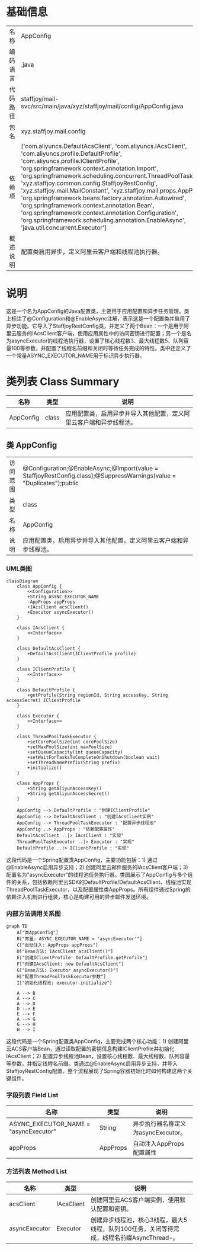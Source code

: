 # 基础信息

|      |      |
|------|------|
| 名称 | AppConfig |
| 编码语言 | .java |
| 代码路径 | staffjoy/mail-svc/src/main/java/xyz/staffjoy/mail/config/AppConfig.java |
| 包名 | xyz.staffjoy.mail.config |
| 依赖项 | ['com.aliyuncs.DefaultAcsClient', 'com.aliyuncs.IAcsClient', 'com.aliyuncs.profile.DefaultProfile', 'com.aliyuncs.profile.IClientProfile', 'org.springframework.context.annotation.Import', 'org.springframework.scheduling.concurrent.ThreadPoolTaskExecutor', 'xyz.staffjoy.common.config.StaffjoyRestConfig', 'xyz.staffjoy.mail.MailConstant', 'xyz.staffjoy.mail.props.AppProps', 'org.springframework.beans.factory.annotation.Autowired', 'org.springframework.context.annotation.Bean', 'org.springframework.context.annotation.Configuration', 'org.springframework.scheduling.annotation.EnableAsync', 'java.util.concurrent.Executor'] |
| 概述说明 | 配置类启用异步，定义阿里云客户端和线程池执行器。 |

# 说明

这是一个名为AppConfig的Java配置类，主要用于应用配置和异步任务管理。类上标注了@Configuration和@EnableAsync注解，表示这是一个配置类并启用了异步功能。它导入了StaffjoyRestConfig类，并定义了两个Bean：一个是用于阿里云服务的IAcsClient客户端，使用应用属性中的访问密钥进行配置；另一个是名为asyncExecutor的线程池执行器，设置了核心线程数3、最大线程数5、队列容量100等参数，并配置了线程名前缀和关闭时等待任务完成的特性。类中还定义了一个常量ASYNC_EXECUTOR_NAME用于标识异步执行器。

# 类列表 Class Summary

| 名称   | 类型  | 说明 |
|-------|------|-------------|
| AppConfig | class | 应用配置类，启用异步并导入其他配置，定义阿里云客户端和异步线程池。 |



## 类 AppConfig

|      |      |
|------|------|
| 访问范围 | @Configuration;@EnableAsync;@Import(value = StaffjoyRestConfig.class);@SuppressWarnings(value = "Duplicates");public |
| 类型 | class |
| 名称 | AppConfig |
| 说明 | 应用配置类，启用异步并导入其他配置，定义阿里云客户端和异步线程池。 |


### UML类图

```mermaid
classDiagram
    class AppConfig {
        <<Configuration>>
        +String ASYNC_EXECUTOR_NAME
        -AppProps appProps
        +IAcsClient acsClient()
        +Executor asyncExecutor()
    }

    class IAcsClient {
        <<Interface>>
    }

    class DefaultAcsClient {
        +DefaultAcsClient(IClientProfile profile)
    }

    class IClientProfile {
        <<Interface>>
    }

    class DefaultProfile {
        +getProfile(String regionId, String accessKey, String accessSecret) IClientProfile
    }

    class Executor {
        <<Interface>>
    }

    class ThreadPoolTaskExecutor {
        +setCorePoolSize(int corePoolSize)
        +setMaxPoolSize(int maxPoolSize)
        +setQueueCapacity(int queueCapacity)
        +setWaitForTasksToCompleteOnShutdown(boolean wait)
        +setThreadNamePrefix(String prefix)
        +initialize()
    }

    class AppProps {
        +String getAliyunAccessKey()
        +String getAliyunAccessSecret()
    }

    AppConfig --> DefaultProfile : "创建IClientProfile"
    AppConfig --> DefaultAcsClient : "创建IAcsClient实例"
    AppConfig --> ThreadPoolTaskExecutor : "配置异步线程池"
    AppConfig ..> AppProps : "依赖配置属性"
    DefaultAcsClient ..|> IAcsClient : "实现"
    ThreadPoolTaskExecutor ..|> Executor : "实现"
    DefaultProfile ..|> IClientProfile : "实现"
```

这段代码是一个Spring配置类AppConfig，主要功能包括：1) 通过@EnableAsync启用异步支持；2) 创建阿里云邮件服务的IAcsClient客户端；3) 配置名为"asyncExecutor"的线程池任务执行器。类图展示了AppConfig与多个组件的关系，包括依赖阿里云SDK的DefaultProfile/DefaultAcsClient、线程池实现ThreadPoolTaskExecutor，以及配置属性类AppProps。所有组件通过Spring的依赖注入机制进行组装，核心是构建可用的异步邮件发送环境。


### 内部方法调用关系图

```mermaid
graph TD
    A["类AppConfig"]
    B["常量: ASYNC_EXECUTOR_NAME = 'asyncExecutor'"]
    C["自动注入: AppProps appProps"]
    D["Bean方法: IAcsClient acsClient()"]
    E["创建IClientProfile: DefaultProfile.getProfile"]
    F["创建IAcsClient: new DefaultAcsClient"]
    G["Bean方法: Executor asyncExecutor()"]
    H["配置ThreadPoolTaskExecutor参数"]
    I["初始化线程池: executor.initialize"]

    A --> B
    A --> C
    A --> D
    D --> E
    E --> F
    A --> G
    G --> H
    H --> I
```

这段代码是一个Spring配置类AppConfig，主要完成两个核心功能：1) 创建阿里云ACS客户端Bean，通过读取配置的密钥信息构建IClientProfile并初始化IAcsClient；2) 配置异步线程池Bean，设置核心线程数、最大线程数、队列容量等参数，并指定线程名前缀。类通过@EnableAsync启用异步支持，并导入StaffjoyRestConfig配置，整个流程展现了Spring容器初始化时如何构建这两个关键组件。

### 字段列表 Field List

| 名称  | 类型  | 说明 |
|-------|-------|------|
| ASYNC_EXECUTOR_NAME = "asyncExecutor" | String | 异步执行器名称定义为asyncExecutor。 |
| appProps | AppProps | 自动注入AppProps配置属性 |

### 方法列表 Method List

| 名称  | 类型  | 说明 |
|-------|-------|------|
| acsClient | IAcsClient | 创建阿里云ACS客户端实例，使用默认配置和密钥。 |
| asyncExecutor | Executor | 创建异步线程池，核心3线程，最大5线程，队列100任务，关闭等待完成，线程名前缀AsyncThread-。 |




